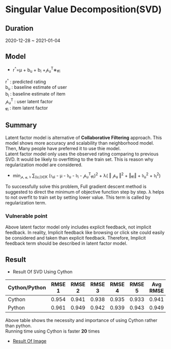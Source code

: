 # Singular Value Decomposition(SVD)  
## Duration  
2020-12-28 ~ 2021-01-04  
## Model  
* &#114;<sup>^</sup>=&mu; + b<sub>u</sub> + b<sub>i</sub> +&pscr;<sub>u</sub><sup>T</sup>&lowast;&qscr;<sub>i</sub>  
   
&#114;<sup>^</sup> : predicted rating  
b<sub>u</sub> : baseline estimate of user  
b<sub>i</sub> : baseline estimate of item   
&pscr;<sub>u</sub><sup>T</sup> : user latent factor  
&qscr;<sub>i</sub> : item latent factor  
## Summary  
Latent factor model is alternative of **Collaborative Filtering** approach. This model shows more accuracy and scalability than neighborhood model. Then, Many people have preferred it to use thie model.  
Latent factor model only uses the observed rating comparing to previous SVD. It would be likely to overfitting to the train set. This is reason why regularization model are considered.  
* min<sub>&pscr;, &qscr;, &bfr;</sub> &sum;<sub>(u,i)&isin;K</sub> (&rfr;<sub>ui</sub> - &mu; - &bfr;<sub>u</sub> - &bfr;<sub>i</sub> - &pscr;<sub>u</sub><sup>T</sup>&qscr;<sub>i</sub>)<sup>2</sup> + &lambda;( &Vert; &pscr;<sub>u</sub> &Vert;<sup>2</sup> + &Vert;&qscr;<sub>i</sub>&Vert; + &bfr;<sub>u</sub><sup>2</sup> + &bfr;<sub>i</sub><sup>2</sup>)  

To successfully solve this problem, Full gradient descent method is suggested to direct the minimum of objective function step by step. &lambda; helps to not overfit to train set by setting lower value. This term is called by regularization term. 
### Vulnerable point  
Above latent factor model only includes explicit feedback, not implicit feedback. In reality, Implicit feedback like browsing or click site could easily be considered and taken than explicit feedback. Therefore, Implicit feedback term should be described in latent factor model.  
## Result  
* Result Of SVD Using Cython  
 
Cython/Python | RMSE 1 | RMSE 2 | RMSE 3 | RMSE 4 | RMSE 5 | Avg RMSE | Total Time |   
---|---|---|---|---|---|---|--- |   
Cython | 0.954 |0.941 | 0.938 | 0.935 | 0.933 | 0.941 | <span style="color:red">289.95sec</span> |   
Python | 0.961 | 0.949 | 0.942 | 0.939 | 0.943 | 0.949 | <span style="color:red">6042.4sec</span> |     


Above table shows the necessity and importance of using Cython rather than python.  
Running time using Cython is faster **20** times  
* [Result Of Image](https://user-images.githubusercontent.com/55014424/103980646-99753500-51c3-11eb-821b-73b5cc2ca517.png)  
